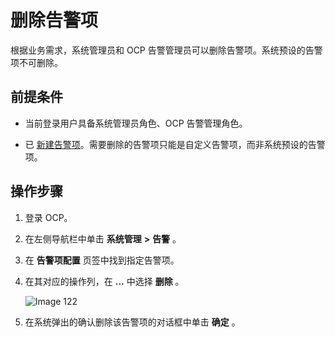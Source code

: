 删除告警项 
==========================

根据业务需求，系统管理员和 OCP 告警管理员可以删除告警项。系统预设的告警项不可删除。

前提条件 
-------------------------

* 当前登录用户具备系统管理员角色、OCP 告警管理角色。

  

* 已 [新建告警项](../10.alert-management/2.create-an-alarm-item-1.md)。需要删除的告警项只能是自定义告警项，而非系统预设的告警项。

  




操作步骤 
-------------------------

1. 登录 OCP。

   

2. 在左侧导航栏中单击 **系统管理** **\>** **告警** 。

   

3. 在 **告警项配置** 页签中找到指定告警项。

   

4. 在其对应的操作列，在 **...** 中选择 **删除** 。

   ![Image 122](https://obbusiness-private.oss-cn-shanghai.aliyuncs.com/doc/img/ocp/400ce/%E5%88%A0%E9%99%A4%E5%91%8A%E8%AD%A6%E9%A1%B9.png)
   

5. 在系统弹出的确认删除该告警项的对话框中单击 **确定** 。

   



